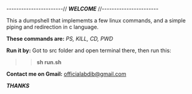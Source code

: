 -----------------------// ***WELCOME*** //-----------------------

This a dumpshell that implememts a few linux commands, 
and a simple piping and redirection in c language.

**These commands are:** *PS, KILL, CD, PWD*


**Run it by:**
    Got to src folder and open terminal there, then run this:
>> **sh run.sh**

**Contact me on Gmail:** officialabdib@gmail.com

***THANKS***
